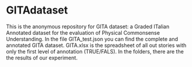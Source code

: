 # GITAdataset
This is the anonymous repository for GITA dataset: a Graded ITalian Annotated dataset for the evaluation of Physical Commonsense Understanding.
In the file GITA_test.json you can find the complete and annotated GITA dataset. GITA.xlsx is the spreadsheet of all out stories with only the first level of annotation (TRUE/FALS). In the folders, there are the the results of our experiment.
